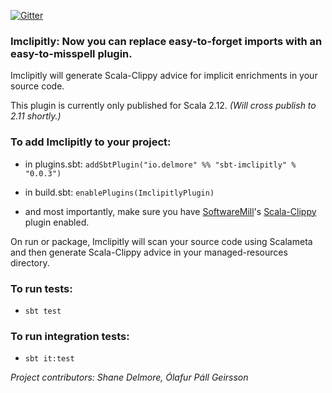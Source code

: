 [![Gitter](https://img.shields.io/gitter/room/imclipitly/Lobby.svg)](https://gitter.im/imclipitly/Lobby)

### Imclipitly: Now you can replace easy-to-forget imports with an easy-to-misspell plugin.

Imclipitly will generate Scala-Clippy advice for implicit enrichments in your source code.

This plugin is currently only published for Scala 2.12. *(Will cross publish to 2.11 shortly.)*

### To add Imclipitly to your project:

* in plugins.sbt: `addSbtPlugin("io.delmore" %% "sbt-imclipitly" % "0.0.3")`

* in build.sbt: `enablePlugins(ImclipitlyPlugin)`

* and most importantly, make sure you have [SoftwareMill](https://softwaremill.com/)'s [Scala-Clippy](https://github.com/softwaremill/scala-clippy) plugin enabled. 

On run or package, Imclipitly will scan your source code using Scalameta and then generate Scala-Clippy advice in your managed-resources directory.

### To run tests:

* `sbt test`

### To run integration tests:

* `sbt it:test`

_Project contributors: Shane Delmore, Ólafur Páll Geirsson_ 
